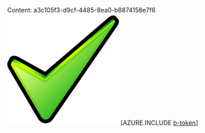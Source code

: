 Content: a3c105f3-d9cf-4485-8ea0-b8874158e7f6![image](11f2bf1b-816b-42d7-a5a1-6d90446a273c.png)
[AZURE.INCLUDE [b-token](09a216e2-7dd5-4600-b7d2-cef78449c8d6.md)]
